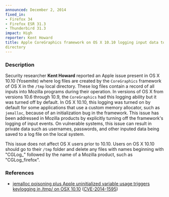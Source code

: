 ```yaml
---
announced: December 2, 2014
fixed_in:
- Firefox 34
- Firefox ESR 31.3
- Thunderbird 31.3
impact: High
reporter: Kent Howard
title: Apple CoreGraphics framework on OS X 10.10 logging input data to /tmp
directory
---
```


<h3>Description</h3>

<p>Security researcher <strong>Kent Howard</strong> reported an Apple issue
present in OS X 10.10 (Yosemite) where log files are created by the
<code>CoreGraphics</code> framework of OS X in the <code>/tmp</code> local
directory. These log files contain a record of all inputs into Mozilla programs
during their operation. In versions of OS X from versions 10.6 through 10.9, the
<code>CoreGraphics</code> had this logging ability but it was turned off by
default. In OS X 10.10, this logging was turned on by default for some
applications that use a custom memory allocator, such as <code>jemalloc</code>,
because of an initialization bug in the framework. This issue has been addressed
in Mozilla products by explicitly turning off the framework's logging of input
events. On vulnerable systems, this issue can result in private data such as
usernames, passwords, and other inputed data being saved to a log file on the
local system.
</p>

<p class="note">This issue does not affect OS X users prior to 10.10. Users on
OS X 10.10 should go to their <code>/tmp</code> folder and delete any files with
names beginning with "CGLog_" followed by the name of a Mozilla product, such as
"CGLog_firefox".</p>

<h3>References</h3>

<ul>
  <li><a href="https://bugzilla.mozilla.org/show_bug.cgi?id=1092855">
        jemalloc poisoning plus Apple uninitialized variable usage triggers
keylogging in /tmp/ on OSX 10.10</a>
(<a href="http://cve.mitre.org/cgi-bin/cvename.cgi?name=CVE-2014-1595"
class="ex-ref">CVE-2014-1595</a>)</li>
</ul>



